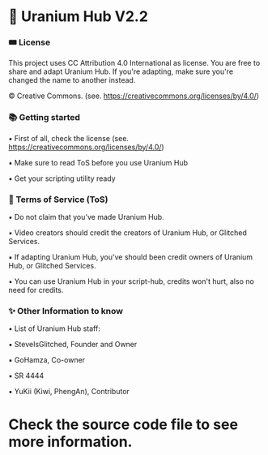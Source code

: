 # 🧪 Uranium Hub V2.2 
### 🎟️ License
This project uses CC Attribution 4.0 International as license. You are free to share and adapt Uranium Hub. If you're adapting, make sure you're changed the name to another instead. 

© Creative Commons. (see. https://creativecommons.org/licenses/by/4.0/)
### 📚 Getting started
▪ First of all, check the license (see. https://creativecommons.org/licenses/by/4.0/)
 
▪ Make sure to read ToS before you use Uranium Hub

▪ Get your scripting utility ready
### 📙 Terms of Service (ToS)
▪ Do not claim that you've made Uranium Hub.

▪ Video creators should credit the creators of Uranium Hub, or Glitched Services.

▪ If adapting Uranium Hub, you've should been credit owners of Uranium Hub, or Glitched Services.

▪ You can use Uranium Hub in your script-hub, credits won't hurt, also no need for credits.
### ✨ Other Information to know
▪ List of Uranium Hub staff:

  ▪ SteveIsGlitched, Founder and Owner 
  
  ▪ GoHamza, Co-owner 				 
  
  ▪ SR 4444 							 
  
  ▪ YuKii (Kiwi, PhengAn), Contributor 
  
# Check the source code file to see more information.
